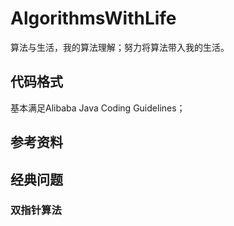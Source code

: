 # AlgorithmsWithLife
算法与生活，我的算法理解；努力将算法带入我的生活。

## 代码格式
基本满足Alibaba Java Coding Guidelines；

## 参考资料

## 经典问题

### 双指针算法
